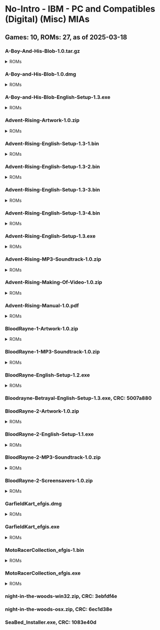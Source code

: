 # No-Intro - IBM - PC and Compatibles (Digital) (Misc) MIAs
## Games: 10, ROMs: 27, as of 2025-03-18

### A-Boy-And-His-Blob-1.0.tar.gz
<details>
<summary>ROMs</summary>

- A-Boy-And-His-Blob-1.0.tar.gz, CRC: deb7f09a
</details>

### A-Boy-and-His-Blob-1.0.dmg
<details>
<summary>ROMs</summary>

- A-Boy-and-His-Blob-1.0.dmg, CRC: 0f2428cb
</details>

### A-Boy-and-His-Blob-English-Setup-1.3.exe
<details>
<summary>ROMs</summary>

- A-Boy-and-His-Blob-English-Setup-1.3.exe, CRC: 464ce62f
</details>

### Advent-Rising-Artwork-1.0.zip
<details>
<summary>ROMs</summary>

- Advent-Rising-Artwork-1.0.zip, CRC: 18431946
</details>

### Advent-Rising-English-Setup-1.3-1.bin
<details>
<summary>ROMs</summary>

- Advent-Rising-English-Setup-1.3-1.bin, CRC: c603e987
</details>

### Advent-Rising-English-Setup-1.3-2.bin
<details>
<summary>ROMs</summary>

- Advent-Rising-English-Setup-1.3-2.bin, CRC: 339044e2
</details>

### Advent-Rising-English-Setup-1.3-3.bin
<details>
<summary>ROMs</summary>

- Advent-Rising-English-Setup-1.3-3.bin, CRC: a9d90c21
</details>

### Advent-Rising-English-Setup-1.3-4.bin
<details>
<summary>ROMs</summary>

- Advent-Rising-English-Setup-1.3-4.bin, CRC: c6a7d224
</details>

### Advent-Rising-English-Setup-1.3.exe
<details>
<summary>ROMs</summary>

- Advent-Rising-English-Setup-1.3.exe, CRC: 3363d81d
</details>

### Advent-Rising-MP3-Soundtrack-1.0.zip
<details>
<summary>ROMs</summary>

- Advent-Rising-MP3-Soundtrack-1.0.zip, CRC: d74726d4
</details>

### Advent-Rising-Making-Of-Video-1.0.zip
<details>
<summary>ROMs</summary>

- Advent-Rising-Making-Of-Video-1.0.zip, CRC: 9a4bb801
</details>

### Advent-Rising-Manual-1.0.pdf
<details>
<summary>ROMs</summary>

- Advent-Rising-Manual-1.0.pdf, CRC: 83a0b6f0
</details>

### BloodRayne-1-Artwork-1.0.zip
<details>
<summary>ROMs</summary>

- BloodRayne-1-Artwork-1.0.zip, CRC: 20dd787d
</details>

### BloodRayne-1-MP3-Soundtrack-1.0.zip
<details>
<summary>ROMs</summary>

- BloodRayne-1-MP3-Soundtrack-1.0.zip, CRC: 60f6dbbe
</details>

### BloodRayne-English-Setup-1.2.exe
<details>
<summary>ROMs</summary>

- BloodRayne-English-Setup-1.2.exe, CRC: dbf09c31
</details>

### Bloodrayne-Betrayal-English-Setup-1.3.exe, CRC: 5007a880
### BloodRayne-2-Artwork-1.0.zip
<details>
<summary>ROMs</summary>

- BloodRayne-2-Artwork-1.0.zip, CRC: b110fcda
</details>

### BloodRayne-2-English-Setup-1.1.exe
<details>
<summary>ROMs</summary>

- BloodRayne-2-English-Setup-1.1.exe, CRC: 75c244e8
</details>

### BloodRayne-2-MP3-Soundtrack-1.0.zip
<details>
<summary>ROMs</summary>

- BloodRayne-2-MP3-Soundtrack-1.0.zip, CRC: 68be7972
</details>

### BloodRayne-2-Screensavers-1.0.zip
<details>
<summary>ROMs</summary>

- BloodRayne-2-Screensavers-1.0.zip, CRC: 8971021c
</details>

### GarfieldKart_efgis.dmg
<details>
<summary>ROMs</summary>

- GarfieldKart_efgis.dmg, CRC: 613b5445
</details>

### GarfieldKart_efgis.exe
<details>
<summary>ROMs</summary>

- GarfieldKart_efgis.exe, CRC: 0d40f370
</details>

### MotoRacerCollection_efgis-1.bin
<details>
<summary>ROMs</summary>

- MotoRacerCollection_efgis-1.bin, CRC: 71dda594
</details>

### MotoRacerCollection_efgis.exe
<details>
<summary>ROMs</summary>

- MotoRacerCollection_efgis.exe, CRC: 8870e84c
</details>

### night-in-the-woods-win32.zip, CRC: 3ebfdf4e
### night-in-the-woods-osx.zip, CRC: 6ec1d38e
### SeaBed_Installer.exe, CRC: 1083e40d
